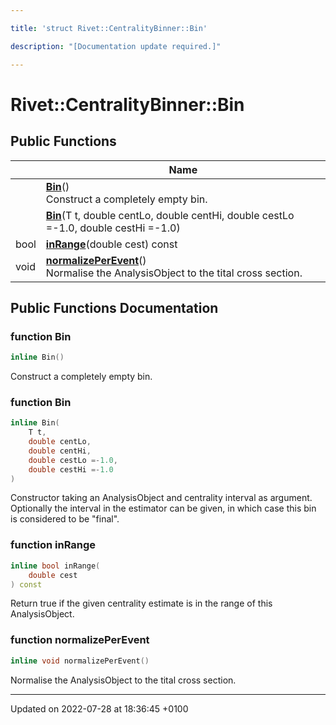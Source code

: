 ```yaml
---

title: 'struct Rivet::CentralityBinner::Bin'

description: "[Documentation update required.]"

---
```


# Rivet::CentralityBinner::Bin





## Public Functions

|                | Name           |
| -------------- | -------------- |
| | **[Bin](/documentation/code/classes/structrivet_1_1centralitybinner_1_1bin/#function-bin)**()<br>Construct a completely empty bin.  |
| | **[Bin](/documentation/code/classes/structrivet_1_1centralitybinner_1_1bin/#function-bin)**(T t, double centLo, double centHi, double cestLo =-1.0, double cestHi =-1.0) |
| bool | **[inRange](/documentation/code/classes/structrivet_1_1centralitybinner_1_1bin/#function-inrange)**(double cest) const |
| void | **[normalizePerEvent](/documentation/code/classes/structrivet_1_1centralitybinner_1_1bin/#function-normalizeperevent)**()<br>Normalise the AnalysisObject to the tital cross section.  |

## Public Functions Documentation

### function Bin

```cpp
inline Bin()
```

Construct a completely empty bin. 

### function Bin

```cpp
inline Bin(
    T t,
    double centLo,
    double centHi,
    double cestLo =-1.0,
    double cestHi =-1.0
)
```


Constructor taking an AnalysisObject and centrality interval as argument. Optionally the interval in the estimator can be given, in which case this bin is considered to be "final". 


### function inRange

```cpp
inline bool inRange(
    double cest
) const
```


Return true if the given centrality estimate is in the range of this AnalysisObject. 


### function normalizePerEvent

```cpp
inline void normalizePerEvent()
```

Normalise the AnalysisObject to the tital cross section. 

-------------------------------

Updated on 2022-07-28 at 18:36:45 +0100
